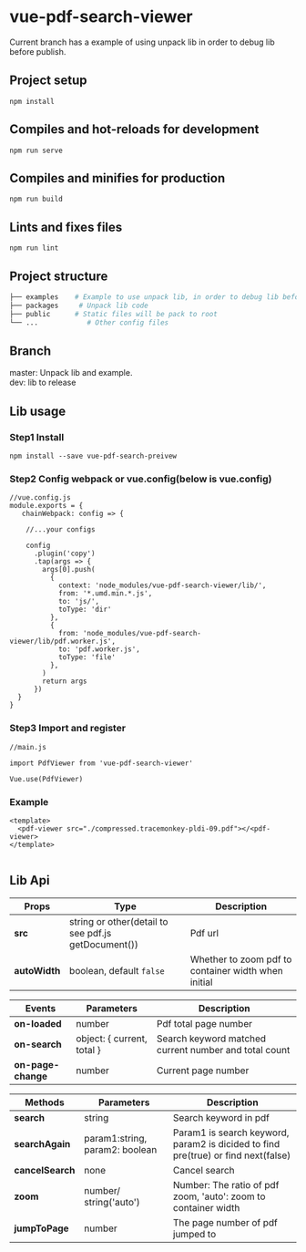 # vue-pdf-search-viewer

Current branch has a example of using unpack lib in order to debug lib before publish.

## Project setup
```
npm install
```

## Compiles and hot-reloads for development
```
npm run serve
```

## Compiles and minifies for production
```
npm run build
```

## Lints and fixes files
```
npm run lint
```

## Project structure
``` bash
├── examples    # Example to use unpack lib, in order to debug lib before publish
├── packages     # Unpack lib code
├── public      # Static files will be pack to root 
└── ...            # Other config files
```
## Branch

master: Unpack lib and example.  
dev: lib to release

## Lib usage

### Step1 Install
```
npm install --save vue-pdf-search-preivew
```

### Step2 Config webpack or vue.config(below is vue.config)
```
//vue.config.js
module.exports = {
   chainWebpack: config => {
   
    //...your configs
    
    config
      .plugin('copy')
      .tap(args => {
        args[0].push(
          {
            context: 'node_modules/vue-pdf-search-viewer/lib/',
            from: '*.umd.min.*.js',
            to: 'js/',
            toType: 'dir'
          },
          {
            from: 'node_modules/vue-pdf-search-viewer/lib/pdf.worker.js',
            to: 'pdf.worker.js',
            toType: 'file'
          },
        )
        return args
      })
  }
}
```
### Step3 Import and register
```
//main.js

import PdfViewer from 'vue-pdf-search-viewer'

Vue.use(PdfViewer)
```

### Example
```
<template>
  <pdf-viewer src="./compressed.tracemonkey-pldi-09.pdf"></<pdf-viewer>
</template>
 
```
## Lib Api
| Props | Type | Description |
|-------------|-------------|-------------|
| **src** | string or other(detail to see pdf.js getDocument()) | Pdf url |
| **autoWidth** | boolean, default `false` | Whether to zoom pdf to container width when initial  |  



| Events | Parameters | Description |  
|-------------|-------------|-------------|
| **on-loaded** |  number | Pdf total page number |
| **on-search** |  object: { current, total } | Search keyword matched current number and total count |    
| **on-page-change** |  number | Current page number |



| Methods | Parameters | Description |
|-------------|-------------|-------------|
| **search** |  string | Search keyword in pdf |
| **searchAgain** |  param1:string, param2: boolean  | Param1 is search keyword, param2 is dicided to find pre(true) or find next(false)|  
| **cancelSearch** | none | Cancel search |
| **zoom** | number/ string('auto') | Number: The ratio of pdf zoom, 'auto': zoom to container width |
| **jumpToPage** | number | The page number of pdf jumped to  |
